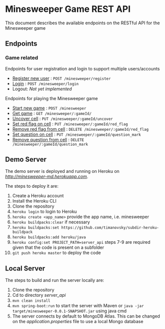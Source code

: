 # Minesweeper Game REST API

This document describes the available endpoints on the RESTful API for the Minesweeper game

## Endpoints


### Game related

Endpoints for user registration and login to support multiple users/accounts

* [Register new user](docs/register.md) : `POST /minesweeper/register`
* [Login](docs/login.md) : `POST /minesweeper/login`
* Logout: *Not yet implemented*

Endpoints for playing the Minesweeper game

* [Start new game](docs/new_game.md) : `POST /minesweeper`
* [Get game](docs/get_game.md) : `GET /minesweeper/:gameId/`
* [Uncover cell](docs/uncover.md) : `PUT /minesweeper/:gameId/uncover`
* [Set red flag on cell](docs/red_flag.md) : `PUT /minesweeper/:gameId/red_flag`
* [Remove red flag from cell](docs/red_flag.md) : `DELETE /minesweeper/:gameId/red_flag`
* [Set question on cell](docs/question_mark.md) : `PUT /minesweeper/:gameId/question_mark`
* [Remove question from cell](docs/question_mark.md) : `DELETE /minesweeper/:gameId/question_mark`

## Demo Server

The demo server is deployed and running on Heroku on *http://minesweeper-md.herokuapp.com*. 

The steps to deploy it are:

1. Create a Heroku account
2. Install the Heroku CLI
3. Clone the repository
4. `heroku login` to login to Heroku
5. `heroku create <app_name>` provide the app name, i.e. minesweeper
6. `heroku buildpacks:clear` if necessary
7. `heroku buildpacks:set https://github.com/timanovsky/subdir-heroku-buildpack`
8. `heroku buildpacks:add heroku/java`
9. `heroku config:set PROJECT_PATH=server_api` steps 7-9 are required given that the code is present on a subfolder
10. `git push heroku master` to deploy the code


## Local Server

The steps to build and run the server locally are:

1. Clone the repository
2. Cd to directory *server_api*
3. `mvn clean install`
4. `mvn spring-boot:run` to start the server with Maven or `java -jar target/minesweeper-0.0.1-SNAPSHOT.jar` using java cmd
5. The server connects by default to MongoDB Atlas. This can be changed on the *application.properties* file to use a local Mongo database

